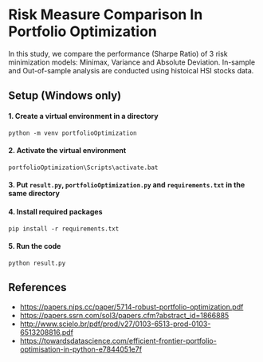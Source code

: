 # Risk Measure Comparison In Portfolio Optimization

In this study, we compare the performance (Sharpe Ratio) of 3 risk minimization models: Minimax, Variance and Absolute Deviation. In-sample and Out-of-sample analysis are conducted using histoical HSI stocks data.

## Setup (Windows only)

#### 1. Create a virtual environment in a directory

``` command
python -m venv portfolioOptimization
```

#### 2. Activate the virtual environment

``` command
portfolioOptimization\Scripts\activate.bat
```

#### 3. Put `result.py`, `portfolioOptimization.py` and `requirements.txt` in the same directory

#### 4. Install required packages

``` command
pip install -r requirements.txt
```

#### 5. Run the code

``` command
python result.py
```

## References

* https://papers.nips.cc/paper/5714-robust-portfolio-optimization.pdf
* https://papers.ssrn.com/sol3/papers.cfm?abstract_id=1866885
* http://www.scielo.br/pdf/prod/v27/0103-6513-prod-0103-6513208816.pdf
* https://towardsdatascience.com/efficient-frontier-portfolio-optimisation-in-python-e7844051e7f
